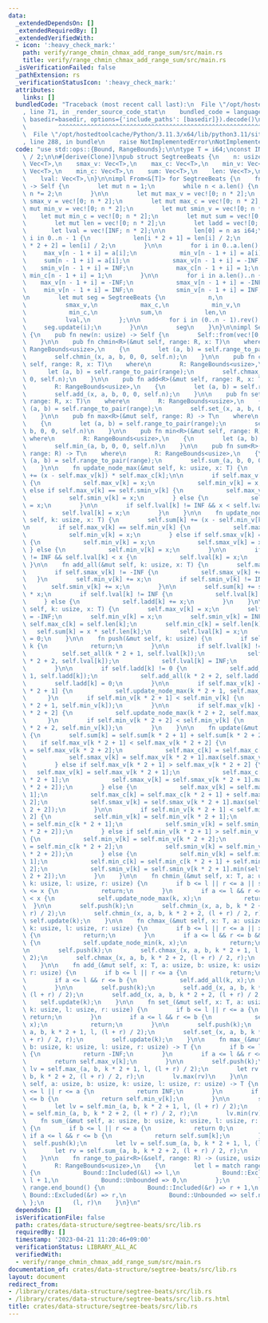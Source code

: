 ```yaml
---
data:
  _extendedDependsOn: []
  _extendedRequiredBy: []
  _extendedVerifiedWith:
  - icon: ':heavy_check_mark:'
    path: verify/range_chmin_chmax_add_range_sum/src/main.rs
    title: verify/range_chmin_chmax_add_range_sum/src/main.rs
  _isVerificationFailed: false
  _pathExtension: rs
  _verificationStatusIcon: ':heavy_check_mark:'
  attributes:
    links: []
  bundledCode: "Traceback (most recent call last):\n  File \"/opt/hostedtoolcache/Python/3.11.3/x64/lib/python3.11/site-packages/onlinejudge_verify/documentation/build.py\"\
    , line 71, in _render_source_code_stat\n    bundled_code = language.bundle(stat.path,\
    \ basedir=basedir, options={'include_paths': [basedir]}).decode()\n          \
    \         ^^^^^^^^^^^^^^^^^^^^^^^^^^^^^^^^^^^^^^^^^^^^^^^^^^^^^^^^^^^^^^^^^^^^^^^^^^^^^^^^^\n\
    \  File \"/opt/hostedtoolcache/Python/3.11.3/x64/lib/python3.11/site-packages/onlinejudge_verify/languages/rust.py\"\
    , line 288, in bundle\n    raise NotImplementedError\nNotImplementedError\n"
  code: "use std::ops::{Bound, RangeBounds};\n\ntype T = i64;\nconst INF: T = std::i64::MAX\
    \ / 2;\n\n#[derive(Clone)]\npub struct SegtreeBeats {\n    n: usize,\n    max_v:\
    \ Vec<T>,\n    smax_v: Vec<T>,\n    max_c: Vec<T>,\n    min_v: Vec<T>,\n    smin_v:\
    \ Vec<T>,\n    min_c: Vec<T>,\n    sum: Vec<T>,\n    len: Vec<T>,\n    ladd: Vec<T>,\n\
    \    lval: Vec<T>,\n}\n\nimpl From<&[T]> for SegtreeBeats {\n    fn from(a: &[T])\
    \ -> Self {\n        let mut n = 1;\n        while n < a.len() {\n           \
    \ n *= 2;\n        }\n\n        let mut max_v = vec![0; n * 2];\n        let mut\
    \ smax_v = vec![0; n * 2];\n        let mut max_c = vec![0; n * 2];\n        let\
    \ mut min_v = vec![0; n * 2];\n        let mut smin_v = vec![0; n * 2];\n    \
    \    let mut min_c = vec![0; n * 2];\n        let mut sum = vec![0; n * 2];\n\
    \        let mut len = vec![0; n * 2];\n        let ladd = vec![0; n * 2];\n \
    \       let lval = vec![INF; n * 2];\n\n        len[0] = n as i64;\n        for\
    \ i in 0..n - 1 {\n            len[i * 2 + 1] = len[i] / 2;\n            len[i\
    \ * 2 + 2] = len[i] / 2;\n        }\n\n        for i in 0..a.len() {\n       \
    \     max_v[n - 1 + i] = a[i];\n            min_v[n - 1 + i] = a[i];\n       \
    \     sum[n - 1 + i] = a[i];\n            smax_v[n - 1 + i] = -INF;\n        \
    \    smin_v[n - 1 + i] = INF;\n            max_c[n - 1 + i] = 1;\n           \
    \ min_c[n - 1 + i] = 1;\n        }\n\n        for i in a.len()..n {\n        \
    \    max_v[n - 1 + i] = -INF;\n            smax_v[n - 1 + i] = -INF;\n       \
    \     min_v[n - 1 + i] = INF;\n            smin_v[n - 1 + i] = INF;\n        }\n\
    \n        let mut seg = SegtreeBeats {\n            n,\n            max_v,\n \
    \           smax_v,\n            max_c,\n            min_v,\n            smin_v,\n\
    \            min_c,\n            sum,\n            len,\n            ladd,\n \
    \           lval,\n        };\n\n        for i in (0..n - 1).rev() {\n       \
    \     seg.update(i);\n        }\n\n        seg\n    }\n}\n\nimpl SegtreeBeats\
    \ {\n    pub fn new(n: usize) -> Self {\n        Self::from(vec![0; n].as_slice())\n\
    \    }\n\n    pub fn chmin<R>(&mut self, range: R, x: T)\n    where\n        R:\
    \ RangeBounds<usize>,\n    {\n        let (a, b) = self.range_to_pair(range);\n\
    \        self.chmin_(x, a, b, 0, 0, self.n);\n    }\n\n    pub fn chmax<R>(&mut\
    \ self, range: R, x: T)\n    where\n        R: RangeBounds<usize>,\n    {\n  \
    \      let (a, b) = self.range_to_pair(range);\n        self.chmax_(x, a, b, 0,\
    \ 0, self.n);\n    }\n\n    pub fn add<R>(&mut self, range: R, x: T)\n    where\n\
    \        R: RangeBounds<usize>,\n    {\n        let (a, b) = self.range_to_pair(range);\n\
    \        self.add_(x, a, b, 0, 0, self.n);\n    }\n\n    pub fn set<R>(&mut self,\
    \ range: R, x: T)\n    where\n        R: RangeBounds<usize>,\n    {\n        let\
    \ (a, b) = self.range_to_pair(range);\n        self.set_(x, a, b, 0, 0, self.n);\n\
    \    }\n\n    pub fn max<R>(&mut self, range: R) -> T\n    where\n        R: RangeBounds<usize>,\n\
    \    {\n        let (a, b) = self.range_to_pair(range);\n        self.max_(a,\
    \ b, 0, 0, self.n)\n    }\n\n    pub fn min<R>(&mut self, range: R) -> T\n   \
    \ where\n        R: RangeBounds<usize>,\n    {\n        let (a, b) = self.range_to_pair(range);\n\
    \        self.min_(a, b, 0, 0, self.n)\n    }\n\n    pub fn sum<R>(&mut self,\
    \ range: R) -> T\n    where\n        R: RangeBounds<usize>,\n    {\n        let\
    \ (a, b) = self.range_to_pair(range);\n        self.sum_(a, b, 0, 0, self.n)\n\
    \    }\n\n    fn update_node_max(&mut self, k: usize, x: T) {\n        self.sum[k]\
    \ += (x - self.max_v[k]) * self.max_c[k];\n\n        if self.max_v[k] == self.min_v[k]\
    \ {\n            self.max_v[k] = x;\n            self.min_v[k] = x;\n        }\
    \ else if self.max_v[k] == self.smin_v[k] {\n            self.max_v[k] = x;\n\
    \            self.smin_v[k] = x;\n        } else {\n            self.max_v[k]\
    \ = x;\n        }\n\n        if self.lval[k] != INF && x < self.lval[k] {\n  \
    \          self.lval[k] = x;\n        }\n    }\n\n    fn update_node_min(&mut\
    \ self, k: usize, x: T) {\n        self.sum[k] += (x - self.min_v[k]) * self.min_c[k];\n\
    \n        if self.max_v[k] == self.min_v[k] {\n            self.max_v[k] = x;\n\
    \            self.min_v[k] = x;\n        } else if self.smax_v[k] == self.min_v[k]\
    \ {\n            self.min_v[k] = x;\n            self.smax_v[k] = x;\n       \
    \ } else {\n            self.min_v[k] = x;\n        }\n\n        if self.lval[k]\
    \ != INF && self.lval[k] < x {\n            self.lval[k] = x;\n        }\n   \
    \ }\n\n    fn add_all(&mut self, k: usize, x: T) {\n        self.max_v[k] += x;\n\
    \        if self.smax_v[k] != -INF {\n            self.smax_v[k] += x;\n     \
    \   }\n        self.min_v[k] += x;\n        if self.smin_v[k] != INF {\n     \
    \       self.smin_v[k] += x;\n        }\n\n        self.sum[k] += self.len[k]\
    \ * x;\n        if self.lval[k] != INF {\n            self.lval[k] += x;\n   \
    \     } else {\n            self.ladd[k] += x;\n        }\n    }\n\n    fn set_all(&mut\
    \ self, k: usize, x: T) {\n        self.max_v[k] = x;\n        self.smax_v[k]\
    \ = -INF;\n        self.min_v[k] = x;\n        self.smin_v[k] = INF;\n       \
    \ self.max_c[k] = self.len[k];\n        self.min_c[k] = self.len[k];\n\n     \
    \   self.sum[k] = x * self.len[k];\n        self.lval[k] = x;\n        self.ladd[k]\
    \ = 0;\n    }\n\n    fn push(&mut self, k: usize) {\n        if self.n - 1 <=\
    \ k {\n            return;\n        }\n\n        if self.lval[k] != INF {\n  \
    \          self.set_all(k * 2 + 1, self.lval[k]);\n            self.set_all(k\
    \ * 2 + 2, self.lval[k]);\n            self.lval[k] = INF;\n            return;\n\
    \        }\n\n        if self.ladd[k] != 0 {\n            self.add_all(k * 2 +\
    \ 1, self.ladd[k]);\n            self.add_all(k * 2 + 2, self.ladd[k]);\n    \
    \        self.ladd[k] = 0;\n        }\n\n        if self.max_v[k] < self.max_v[k\
    \ * 2 + 1] {\n            self.update_node_max(k * 2 + 1, self.max_v[k]);\n  \
    \      }\n        if self.min_v[k * 2 + 1] < self.min_v[k] {\n            self.update_node_min(k\
    \ * 2 + 1, self.min_v[k]);\n        }\n\n        if self.max_v[k] < self.max_v[k\
    \ * 2 + 2] {\n            self.update_node_max(k * 2 + 2, self.max_v[k]);\n  \
    \      }\n        if self.min_v[k * 2 + 2] < self.min_v[k] {\n            self.update_node_min(k\
    \ * 2 + 2, self.min_v[k]);\n        }\n    }\n\n    fn update(&mut self, k: usize)\
    \ {\n        self.sum[k] = self.sum[k * 2 + 1] + self.sum[k * 2 + 2];\n\n    \
    \    if self.max_v[k * 2 + 1] < self.max_v[k * 2 + 2] {\n            self.max_v[k]\
    \ = self.max_v[k * 2 + 2];\n            self.max_c[k] = self.max_c[k * 2 + 2];\n\
    \            self.smax_v[k] = self.max_v[k * 2 + 1].max(self.smax_v[k * 2 + 2]);\n\
    \        } else if self.max_v[k * 2 + 1] > self.max_v[k * 2 + 2] {\n         \
    \   self.max_v[k] = self.max_v[k * 2 + 1];\n            self.max_c[k] = self.max_c[k\
    \ * 2 + 1];\n            self.smax_v[k] = self.smax_v[k * 2 + 1].max(self.max_v[k\
    \ * 2 + 2]);\n        } else {\n            self.max_v[k] = self.max_v[k * 2 +\
    \ 1];\n            self.max_c[k] = self.max_c[k * 2 + 1] + self.max_c[k * 2 +\
    \ 2];\n            self.smax_v[k] = self.smax_v[k * 2 + 1].max(self.smax_v[k *\
    \ 2 + 2]);\n        }\n\n        if self.min_v[k * 2 + 1] < self.min_v[k * 2 +\
    \ 2] {\n            self.min_v[k] = self.min_v[k * 2 + 1];\n            self.min_c[k]\
    \ = self.min_c[k * 2 + 1];\n            self.smin_v[k] = self.smin_v[k * 2 + 1].min(self.min_v[k\
    \ * 2 + 2]);\n        } else if self.min_v[k * 2 + 1] > self.min_v[k * 2 + 2]\
    \ {\n            self.min_v[k] = self.min_v[k * 2 + 2];\n            self.min_c[k]\
    \ = self.min_c[k * 2 + 2];\n            self.smin_v[k] = self.min_v[k * 2 + 1].min(self.smin_v[k\
    \ * 2 + 2]);\n        } else {\n            self.min_v[k] = self.min_v[k * 2 +\
    \ 1];\n            self.min_c[k] = self.min_c[k * 2 + 1] + self.min_c[k * 2 +\
    \ 2];\n            self.smin_v[k] = self.smin_v[k * 2 + 1].min(self.smin_v[k *\
    \ 2 + 2]);\n        }\n    }\n\n    fn chmin_(&mut self, x: T, a: usize, b: usize,\
    \ k: usize, l: usize, r: usize) {\n        if b <= l || r <= a || self.max_v[k]\
    \ <= x {\n            return;\n        }\n        if a <= l && r <= b && self.smax_v[k]\
    \ < x {\n            self.update_node_max(k, x);\n            return;\n      \
    \  }\n\n        self.push(k);\n        self.chmin_(x, a, b, k * 2 + 1, l, (l +\
    \ r) / 2);\n        self.chmin_(x, a, b, k * 2 + 2, (l + r) / 2, r);\n       \
    \ self.update(k);\n    }\n\n    fn chmax_(&mut self, x: T, a: usize, b: usize,\
    \ k: usize, l: usize, r: usize) {\n        if b <= l || r <= a || x <= self.min_v[k]\
    \ {\n            return;\n        }\n        if a <= l && r <= b && x < self.smin_v[k]\
    \ {\n            self.update_node_min(k, x);\n            return;\n        }\n\
    \n        self.push(k);\n        self.chmax_(x, a, b, k * 2 + 1, l, (l + r) /\
    \ 2);\n        self.chmax_(x, a, b, k * 2 + 2, (l + r) / 2, r);\n        self.update(k);\n\
    \    }\n\n    fn add_(&mut self, x: T, a: usize, b: usize, k: usize, l: usize,\
    \ r: usize) {\n        if b <= l || r <= a {\n            return;\n        }\n\
    \        if a <= l && r <= b {\n            self.add_all(k, x);\n            return;\n\
    \        }\n\n        self.push(k);\n        self.add_(x, a, b, k * 2 + 1, l,\
    \ (l + r) / 2);\n        self.add_(x, a, b, k * 2 + 2, (l + r) / 2, r);\n    \
    \    self.update(k);\n    }\n\n    fn set_(&mut self, x: T, a: usize, b: usize,\
    \ k: usize, l: usize, r: usize) {\n        if b <= l || r <= a {\n           \
    \ return;\n        }\n        if a <= l && r <= b {\n            self.set_all(k,\
    \ x);\n            return;\n        }\n\n        self.push(k);\n        self.set_(x,\
    \ a, b, k * 2 + 1, l, (l + r) / 2);\n        self.set_(x, a, b, k * 2 + 2, (l\
    \ + r) / 2, r);\n        self.update(k);\n    }\n\n    fn max_(&mut self, a: usize,\
    \ b: usize, k: usize, l: usize, r: usize) -> T {\n        if b <= l || r <= a\
    \ {\n            return -INF;\n        }\n        if a <= l && r <= b {\n    \
    \        return self.max_v[k];\n        }\n\n        self.push(k);\n        let\
    \ lv = self.max_(a, b, k * 2 + 1, l, (l + r) / 2);\n        let rv = self.max_(a,\
    \ b, k * 2 + 2, (l + r) / 2, r);\n        lv.max(rv)\n    }\n\n    fn min_(&mut\
    \ self, a: usize, b: usize, k: usize, l: usize, r: usize) -> T {\n        if b\
    \ <= l || r <= a {\n            return INF;\n        }\n        if a <= l && r\
    \ <= b {\n            return self.min_v[k];\n        }\n\n        self.push(k);\n\
    \        let lv = self.min_(a, b, k * 2 + 1, l, (l + r) / 2);\n        let rv\
    \ = self.min_(a, b, k * 2 + 2, (l + r) / 2, r);\n        lv.min(rv)\n    }\n\n\
    \    fn sum_(&mut self, a: usize, b: usize, k: usize, l: usize, r: usize) -> T\
    \ {\n        if b <= l || r <= a {\n            return 0;\n        }\n       \
    \ if a <= l && r <= b {\n            return self.sum[k];\n        }\n\n      \
    \  self.push(k);\n        let lv = self.sum_(a, b, k * 2 + 1, l, (l + r) / 2);\n\
    \        let rv = self.sum_(a, b, k * 2 + 2, (l + r) / 2, r);\n        lv + rv\n\
    \    }\n\n    fn range_to_pair<R>(&self, range: R) -> (usize, usize)\n    where\n\
    \        R: RangeBounds<usize>,\n    {\n        let l = match range.start_bound()\
    \ {\n            Bound::Included(&l) => l,\n            Bound::Excluded(&l) =>\
    \ l + 1,\n            Bound::Unbounded => 0,\n        };\n        let r = match\
    \ range.end_bound() {\n            Bound::Included(&r) => r + 1,\n           \
    \ Bound::Excluded(&r) => r,\n            Bound::Unbounded => self.n,\n       \
    \ };\n        (l, r)\n    }\n}\n"
  dependsOn: []
  isVerificationFile: false
  path: crates/data-structure/segtree-beats/src/lib.rs
  requiredBy: []
  timestamp: '2023-04-21 11:20:46+09:00'
  verificationStatus: LIBRARY_ALL_AC
  verifiedWith:
  - verify/range_chmin_chmax_add_range_sum/src/main.rs
documentation_of: crates/data-structure/segtree-beats/src/lib.rs
layout: document
redirect_from:
- /library/crates/data-structure/segtree-beats/src/lib.rs
- /library/crates/data-structure/segtree-beats/src/lib.rs.html
title: crates/data-structure/segtree-beats/src/lib.rs
---
```

